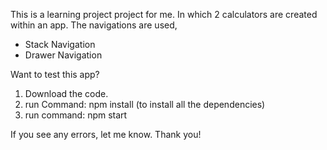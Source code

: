 This is a learning project project for me. In which 2 calculators are created within an app. 
The navigations are used,
 - Stack Navigation
 - Drawer Navigation

Want to test this app?

1. Download the code.
2. run Command: npm install (to install all the dependencies)
3. run command: npm start

If you see any errors, let me know. Thank you!
